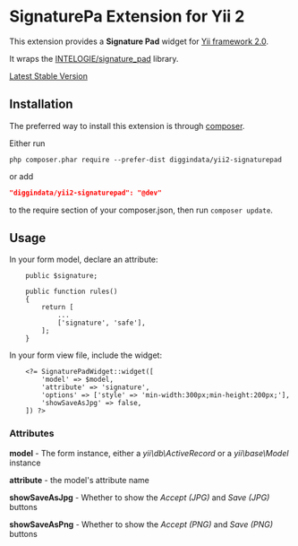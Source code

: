 SignaturePa Extension for Yii 2
===============================

This extension provides a **Signature Pad** widget for [Yii framework 2.0](http://www.yiiframework.com).

It wraps the [INTELOGIE/signature_pad](https://github.com/INTELOGIE/signature_pad) library.

[Latest Stable Version](https://packagist.org/packages/diggindata/yii2-signaturepad)


Installation
------------

The preferred way to install this extension is through [composer](http://getcomposer.org/download/).

Either run

```
php composer.phar require --prefer-dist diggindata/yii2-signaturepad
```

or add

```json
"diggindata/yii2-signaturepad": "@dev"
```

to the require section of your composer.json, then run `composer update`.

Usage
-----

In your form model, declare an attribute:

```
    public $signature;

    public function rules()
    {
        return [
            ...
            ['signature', 'safe'],
        ];
    }
```
In your form view file, include the widget:

```
    <?= SignaturePadWidget::widget([
        'model' => $model,
        'attribute' => 'signature',
        'options' => ['style' => 'min-width:300px;min-height:200px;'],
        'showSaveAsJpg' => false,
    ]) ?>
```
### Attributes

**model** - The form instance, either a *yii\db\ActiveRecord* or a *yii\base\Model* instance

**attribute** - the model's attribute name

**showSaveAsJpg** - Whether to show the *Accept (JPG)* and *Save (JPG)* buttons

**showSaveAsPng** - Whether to show the *Accept (PNG)* and *Save (PNG)* buttons

